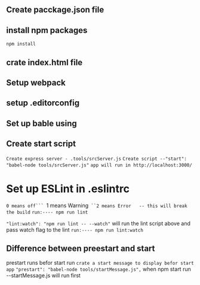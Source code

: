 ## Create pacckage.json file

## install npm packages
```
npm install
```

## crate index.html file

## Setup webpack

## setup .editorconfig

## Set up bable using 

## Create start script
```Create express server - .tools/srcServer.js```
```Create script --"start": "babel-node tools/srcServer.js"```
```app will run in http://localhost:3000/```

# Set up ESLint in .eslintrc
``0 means off```
``1 means Warning```
``2 means Error   -- this will break the build```
```run:---- npm run lint```

```"lint:watch": "npm run lint -- --watch"``` will run the lint script above and pass watch flag to the lint
```run:---- npm run lint:watch```

## Difference between preestart and start
prestart runs befor start run
```crate a start message to display befor start app```
```"prestart": "babel-node tools/startMessage.js",```
when npm start run --startMessage.js will run first




